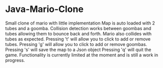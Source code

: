 # Java-Mario-Clone
Small clone of mario with little implementation
Map is auto loaded with 2 tubes and a goomba. 
Collision detection works between goombas and tubes allowing them to bounce back and forth.
Mario also collides with tubes as expected.
Pressing 't' will allow you to click to add or remove tubes.
Pressing 'g' will allow you to click to add or remove goombas.
Pressing 's' will save the map to a Json object
Pressing 'q' will quit the game.
Functionality is currently limited at the moment and is still a work in progress.
